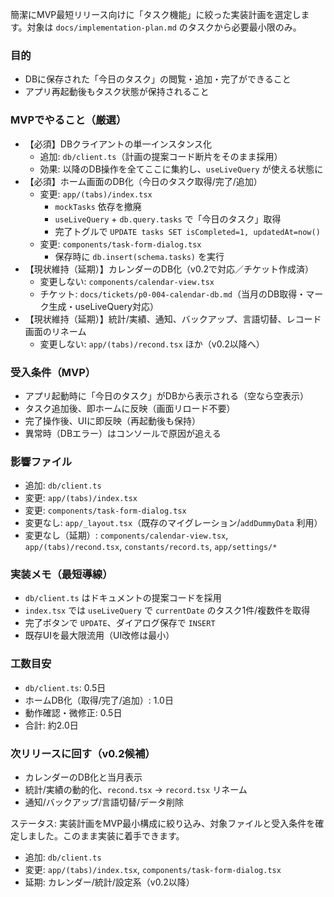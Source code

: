 簡潔にMVP最短リリース向けに「タスク機能」に絞った実装計画を選定します。対象は `docs/implementation-plan.md` のタスクから必要最小限のみ。

### 目的

- DBに保存された「今日のタスク」の閲覧・追加・完了ができること
- アプリ再起動後もタスク状態が保持されること

### MVPでやること（厳選）

- 【必須】DBクライアントの単一インスタンス化
  - 追加: `db/client.ts`（計画の提案コード断片をそのまま採用）
  - 効果: 以降のDB操作を全てここに集約し、`useLiveQuery` が使える状態に
- 【必須】ホーム画面のDB化（今日のタスク取得/完了/追加）
  - 変更: `app/(tabs)/index.tsx`
    - `mockTasks` 依存を撤廃
    - `useLiveQuery` + `db.query.tasks` で「今日のタスク」取得
    - 完了トグルで `UPDATE tasks SET isCompleted=1, updatedAt=now()`
  - 変更: `components/task-form-dialog.tsx`
    - 保存時に `db.insert(schema.tasks)` を実行
- 【現状維持（延期）】カレンダーのDB化（v0.2で対応／チケット作成済）
  - 変更しない: `components/calendar-view.tsx`
  - チケット: `docs/tickets/p0-004-calendar-db.md`（当月のDB取得・マーク生成・useLiveQuery対応）
- 【現状維持（延期）】統計/実績、通知、バックアップ、言語切替、レコード画面のリネーム
  - 変更しない: `app/(tabs)/recond.tsx` ほか（v0.2以降へ）

### 受入条件（MVP）

- アプリ起動時に「今日のタスク」がDBから表示される（空なら空表示）
- タスク追加後、即ホームに反映（画面リロード不要）
- 完了操作後、UIに即反映（再起動後も保持）
- 異常時（DBエラー）はコンソールで原因が追える

### 影響ファイル

- 追加: `db/client.ts`
- 変更: `app/(tabs)/index.tsx`
- 変更: `components/task-form-dialog.tsx`
- 変更なし: `app/_layout.tsx`（既存のマイグレーション/`addDummyData` 利用）
- 変更なし（延期）: `components/calendar-view.tsx`, `app/(tabs)/recond.tsx`, `constants/record.ts`, `app/settings/*`

### 実装メモ（最短導線）

- `db/client.ts` はドキュメントの提案コードを採用
- `index.tsx` では `useLiveQuery` で `currentDate` のタスク1件/複数件を取得
- 完了ボタンで `UPDATE`、ダイアログ保存で `INSERT`
- 既存UIを最大限流用（UI改修は最小）

### 工数目安

- `db/client.ts`: 0.5日
- ホームDB化（取得/完了/追加）: 1.0日
- 動作確認・微修正: 0.5日
- 合計: 約2.0日

### 次リリースに回す（v0.2候補）

- カレンダーのDB化と当月表示
- 統計/実績の動的化、`recond.tsx` → `record.tsx` リネーム
- 通知/バックアップ/言語切替/データ削除

ステータス: 実装計画をMVP最小構成に絞り込み、対象ファイルと受入条件を確定しました。このまま実装に着手できます。

- 追加: `db/client.ts`
- 変更: `app/(tabs)/index.tsx`, `components/task-form-dialog.tsx`
- 延期: カレンダー/統計/設定系（v0.2以降）
